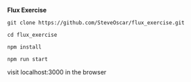 **Flux Exercise**  


`git clone https://github.com/SteveOscar/flux_exercise.git`    

`cd flux_exercise`    

`npm install`    

`npm run start`    

visit localhost:3000 in the browser
